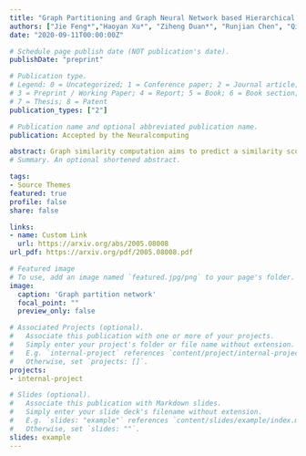 ```yaml
---
title: "Graph Partitioning and Graph Neural Network based Hierarchical Graph Matching for Graph Similarity Computation"
authors: ["Jie Feng*","Haoyan Xu*", "Ziheng Duan*", "Runjian Chen", "Qianru Zhang", "Yueyang Wang"]
date: "2020-09-11T00:00:00Z"

# Schedule page publish date (NOT publication's date).
publishDate: "preprint"

# Publication type.
# Legend: 0 = Uncategorized; 1 = Conference paper; 2 = Journal article;
# 3 = Preprint / Working Paper; 4 = Report; 5 = Book; 6 = Book section;
# 7 = Thesis; 8 = Patent
publication_types: ["2"]

# Publication name and optional abbreviated publication name.
publication: Accepted by the Neuralcomputing

abstract: Graph similarity computation aims to predict a similarity score between one pair of graphs so as to facilitate downstream applications, such as finding the chemical compounds that are most similar to a query compound or Fewshot 3D Action Recognition, \textit{etc}. Recently, some graph similarity computation models based on neural networks have been proposed, which are either based on graph-level interaction or node-level comparison. However, when the number of nodes in the graph increases, it will inevitably bring about the problem of reduced representation ability or excessive time complexity. Motivated by this observation, we propose a graph partitioning and graph neural network based model, called PSimGNN, to effectively resolve this issue. Specifically, each of the input graphs is partitioned into a set of subgraphs to directly extract the local structural features firstly. Next, a learnable embedding function is used to map each subgraph into an embedding vector. Then, some of these subgraph pairs are selected for node-level comparison to supplement the subgraph-level embedding with fine-grained information. Finally, coarse-grained interaction information among subgraphs and fine-grained comparison information among nodes in different subgraphs are integrated to predict the final similarity score. Using approximate Graph Edit Distance (GED) as graph similarity metric, experimental results on graph data sets of different graph size demonstrate PSimGNN outperforms state-of-the-art methods in graph similarity computation tasks. The codes will release when this paper is published.
# Summary. An optional shortened abstract.

tags:
- Source Themes
featured: true
profile: false
share: false

links:
- name: Custom Link
  url: https://arxiv.org/abs/2005.08008
url_pdf: https://arxiv.org/pdf/2005.08008.pdf

# Featured image
# To use, add an image named `featured.jpg/png` to your page's folder. 
image:
  caption: 'Graph partition network'
  focal_point: ""
  preview_only: false

# Associated Projects (optional).
#   Associate this publication with one or more of your projects.
#   Simply enter your project's folder or file name without extension.
#   E.g. `internal-project` references `content/project/internal-project/index.md`.
#   Otherwise, set `projects: []`.
projects:
- internal-project

# Slides (optional).
#   Associate this publication with Markdown slides.
#   Simply enter your slide deck's filename without extension.
#   E.g. `slides: "example"` references `content/slides/example/index.md`.
#   Otherwise, set `slides: ""`.
slides: example
---
```




